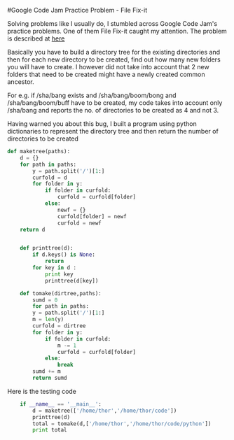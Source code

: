 #Google Code Jam Practice Problem - File Fix-it

Solving problems like I usually do, I stumbled across Google Code Jam's practice problems. 
One of them File Fix-it caught my attention. The problem is
described at [here](http://code.google.com/codejam/contest/635101/dashboard#s=p0)

Basically you have to build a directory tree for the existing directories and then for each
new directory to be created, find out how many new folders you will have to create.
I however did not take into account that 2 new folders that need to be created might have a newly created
common ancestor.

For e.g. if /sha/bang exists and /sha/bang/boom/bong and /sha/bang/boom/buff have to be created, my code takes into account
only /sha/bang and reports the no. of directories to be created as 4 and not 3.

Having warned you about this bug, I built a program using python dictionaries to represent the directory tree and then return the
number of directories to be created

```python
def maketree(paths):
	d = {}
	for path in paths:
		y = path.split('/')[1:]
		curfold = d
		for folder in y:
			if folder in curfold:
				curfold = curfold[folder]
			else:
				newf = {}
				curfold[folder] = newf
				curfold = newf
    return d


    def printtree(d):
	    if d.keys() is None:
		    return
	    for key in d :
		    print key
		    printtree(d[key])

    def tomake(dirtree,paths):
	    sumd = 0
	    for path in paths:
		y = path.split('/')[1:]
		m = len(y)
		curfold = dirtree
		for folder in y:
			if folder in curfold:
				m -= 1
				curfold = curfold[folder]
			else:
				break
		sumd += m
	    return sumd

```

Here is the testing code

```python
	if __name__ == '__main__':
		d = maketree(['/home/thor','/home/thor/code'])
		printtree(d)
		total = tomake(d,['/home/thor','/home/thor/code/python'])
		print total
```
